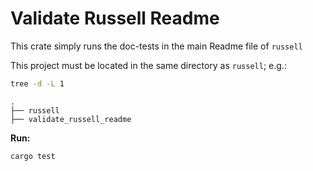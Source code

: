# Validate Russell Readme

This crate simply runs the doc-tests in the main Readme file of `russell`

This project must be located in the same directory as `russell`; e.g.:

```bash
tree -d -L 1
```

```text
.
├── russell
├── validate_russell_readme
```

**Run:**

```bash
cargo test
```